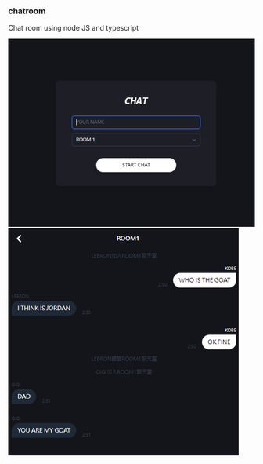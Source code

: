 ### chatroom

Chat room using node JS and typescript

<img src="src/readme/1.png"></img>
<img src="src/readme/2.png"></img>
